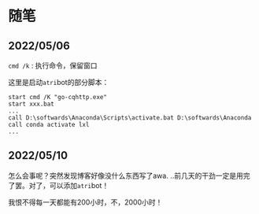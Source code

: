 # 随笔

## 2022/05/06
`cmd /k` : 执行命令，保留窗口

这里是启动`atri`bot的部分脚本：
```
start cmd /K "go-cqhttp.exe"
start xxx.bat
...
call D:\softwards\Anaconda\Scripts\activate.bat D:\softwards\Anaconda
call conda activate lxl
...
```

## 2022/05/10

怎么会事呢？突然发现博客好像没什么东西写了awa. ..前几天的干劲一定是用完了罢。对了，可以添加`atri`bot！

我恨不得每一天都能有200小时，不，2000小时！
